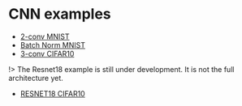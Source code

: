 # CNN examples

- [2-conv MNIST](examples/cnn/2-conv-mnist.md)
- [Batch Norm MNIST](examples/cnn/batch-norm-mnist.md)
- [3-conv CIFAR10](examples/cnn/3-conv-cifar10.md)

!> The Resnet18 example is still under development. It is not the full architecture yet.
- [RESNET18 CIFAR10](examples/cnn/resnet18-cifar10.md)